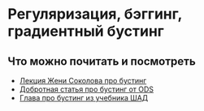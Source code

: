 # Регуляризация, бэггинг, градиентный бустинг

## Что можно почитать и посмотреть

- [Лекция Жени Соколова про бустинг](https://github.com/esokolov/ml-course-hse/blob/master/2021-fall/lecture-notes/lecture10-ensembles.pdf)
- [Добротная статья про бустинг от ODS](https://habr.com/ru/company/ods/blog/327250/)
- [Глава про бустинг из учебника ШАД](https://ml-handbook.ru/chapters/grad_boost/intro)



